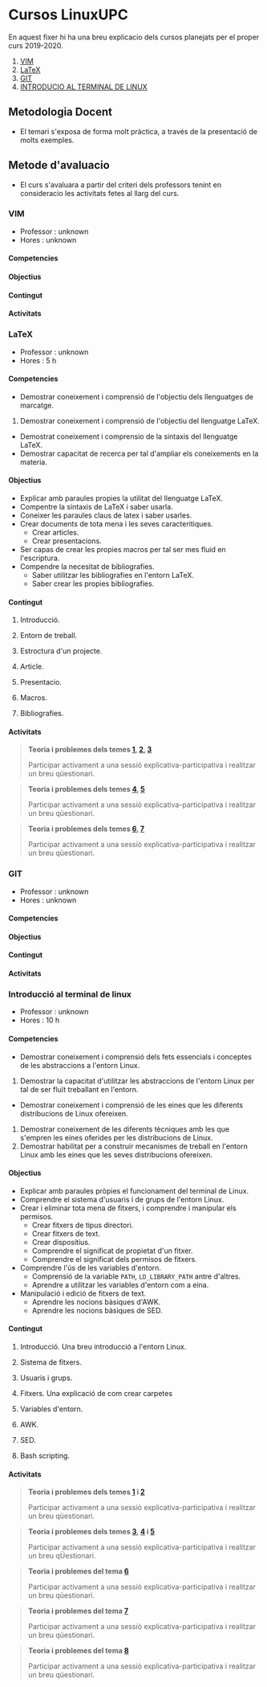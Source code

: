 # Cursos LinuxUPC

En aquest fixer hi ha una breu explicacio dels cursos planejats per el proper
curs 2019-2020.

1. [VIM](#vim)
2. [LaTeX](#latex)
3. [GIT](#git)
4. [INTRODUCIO AL TERMINAL DE LINUX](#introducció-al-terminal-de-linux)

## Metodologia Docent

* El temari s'exposa de forma molt pràctica, a través de la presentació de molts exemples.

## Metode d'avaluacio

* El curs s'avaluara a partir del criteri dels professors tenint en consideracio les activitats fetes al llarg del curs.

### VIM

- Professor : unknown
- Hores		: unknown

#### Competencies

#### Objectius

#### Contingut

#### Activitats

### LaTeX

- Professor	: unknown
- Hores		: 5 h

#### Competencies

* Demostrar coneixement i comprensió de l'objectiu dels llenguatges de marcatge.
1. Demostrar coneixement i comprensió de l'objectiu del llenguatge LaTeX.
* Demostrat coneixement i comprensio de la sintaxis del llenguatge LaTeX.
* Demostrar capacitat de recerca per tal d'ampliar els coneixements en la materia.

#### Objectius

* Explicar amb paraules propies la utilitat del llenguatge LaTeX.
* Compentre la sintaxis de LaTeX i saber usarla.
* Coneixer les paraules claus de latex i saber usarles.
* Crear documents de tota mena i les seves caracteritiques.
  * Crear articles.
  * Crear presentacions.
* Ser capas de crear les propies macros per tal ser mes fluid en l'escriptura.
* Compendre la necesitat de bibliografies.
  * Saber utilitzar les bibliografies en l'entorn LaTeX.
  * Saber crear les propies bibliografies.

#### Contingut

1. <a name="l-introduccio"></a> Introducció.

2. <a name="l-entorn"></a> Entorn de treball.

3. <a name="l-estroctura"></a> Estroctura d'un projecte.

4. <a name="l-article"></a> Article.

5. <a name="l-beamer"></a> Presentacio.

6. <a name="l-macros"></a> Macros.

7. <a name="l-bib"></a> Bibliografies.

#### Activitats

> **Teoria i problemes dels temes [1](#l-introduccio), [2](#l-entorn), [3](#l-estroctura)**
> 
> Participar activament a una sessió explicativa-participativa i realitzar un breu qüestionari.

> **Teoria i problemes dels temes [4](#l-article), [5](#l-beamer)**
> 
> Participar activament a una sessió explicativa-participativa i realitzar un breu qüestionari.

> **Teoria i problemes dels temes [6](#l-macros), [7](#l-bib)**
> 
> Participar activament a una sessió explicativa-participativa i realitzar un breu qüestionari.

### GIT

* Professor : unknown
* Hores		: unknown

#### Competencies

#### Objectius

#### Contingut

#### Activitats

### Introducció al terminal de linux

* Professor : unknown
* Hores		: 10 h

#### Competencies

* Demostrar coneixement i comprensió dels fets essencials i conceptes de les abstraccions a l'entorn Linux.
1. Demostrar la capacitat d'utilitzar les abstraccions de l'entorn Linux per tal de ser fluït treballant en l'entorn.
* Demostrar coneixement i comprensió de les eines que les diferents distribucions de Linux ofereixen.
1. Demostrar coneixement de les diferents tècniques amb les que s'empren les eines oferides per les distribucions de Linux.
2. Demostrar habilitat per a construir mecanismes de treball en l'entorn Linux amb les eines que les seves distribucions ofereixen.

#### Objectius

* Explicar amb paraules pròpies el funcionament del terminal de Linux.
* Comprendre el sistema d'usuaris i de grups de l'entorn Linux.
* Crear i eliminar tota mena de fitxers, i comprendre i manipular els permisos.
  * Crear fitxers de tipus directori.
  * Crear fitxers de text.
  * Crear dispositius.
  * Comprendre el significat de propietat d'un fitxer.
  * Comprendre el significat dels permisos de fitxers.
* Comprendre l'ús de les variables d'entorn.
  * Comprensió de la variable `PATH`, `LD_LIBRARY_PATH` antre d'altres.
  * Aprendre a utilitzar les variables d'entorn com a eina.
* Manipulació i edició de fitxers de text.
  * Aprendre les nocions bàsiques d'AWK.
  * Aprendre les nocions bàsiques de SED.

#### Contingut

1. <a name="t-introduccio"></a> Introducció.
Una breu introducció a l'entorn Linux.

2. <a name="t-sistema-fitxers"></a> Sistema de fitxers.

3. <a name="t-usuaris-grups"></a> Usuaris i grups.

4. <a name="t-fitxers"></a> Fitxers.
Una explicació de com crear carpetes

5. <a name="t-variables"></a> Variables d'entorn.

6. <a name="t-awk"></a> AWK.

7. <a name="t-sed"></a> SED.

8. <a name="t-bash-scripting"></a> Bash scripting.


#### Activitats

> **Teoria i problemes dels temes [1](#t-introduccio) i [2](#t-sistema-fitxers)**
> 
> Participar activament a una sessió explicativa-participativa i realitzar un breu qüestionari.

> **Teoria i problemes dels temes [3](#t-ususaris-grups), [4](#t-fitxers) i [5](#t-variables)**
>
> Participar activament a una sessió explicativa-participativa i realitzar un breu qÜestionari.

> **Teoria i problemes del tema [6](#t-awk)**
>
> Participar activament a una sessió explicativa-participativa i realitzar un breu qüestionari.

> **Teoria i problemes del tema [7](#t-sed)**
>
> Participar activament a una sessió explicativa-participativa i realitzar un breu qüestionari.

> **Teoria i problemes del tema [8](#t-bash-scripting)**
>
> Participar activament a una sessió explicativa-participativa i realitzar un breu qüestionari.

